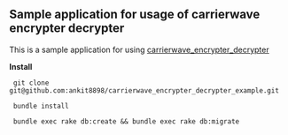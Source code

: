 ## Sample application for usage of carrierwave encrypter decrypter


This is a sample application for using [carrierwave_encrypter_decrypter](https://github.com/ankit8898/carrierwave_encrypter_decrypter)

**Install**

     git clone git@github.com:ankit8898/carrierwave_encrypter_decrypter_example.git

     bundle install

     bundle exec rake db:create && bundle exec rake db:migrate
